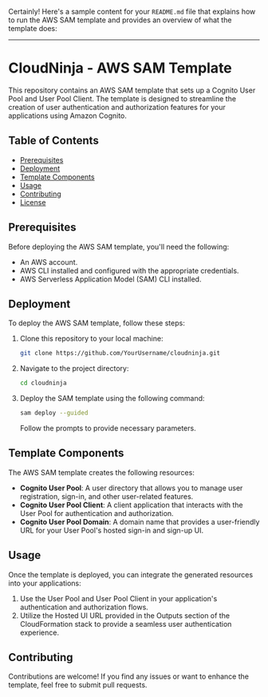 Certainly! Here's a sample content for your `README.md` file that explains how to run the AWS SAM template and provides an overview of what the template does:

---

# CloudNinja - AWS SAM Template

This repository contains an AWS SAM template that sets up a Cognito User Pool and User Pool Client. The template is designed to streamline the creation of user authentication and authorization features for your applications using Amazon Cognito.

## Table of Contents

- [Prerequisites](#prerequisites)
- [Deployment](#deployment)
- [Template Components](#template-components)
- [Usage](#usage)
- [Contributing](#contributing)
- [License](#license)

## Prerequisites

Before deploying the AWS SAM template, you'll need the following:

- An AWS account.
- AWS CLI installed and configured with the appropriate credentials.
- AWS Serverless Application Model (SAM) CLI installed.

## Deployment

To deploy the AWS SAM template, follow these steps:

1. Clone this repository to your local machine:

   ```sh
   git clone https://github.com/YourUsername/cloudninja.git
   ```

2. Navigate to the project directory:

   ```sh
   cd cloudninja
   ```

3. Deploy the SAM template using the following command:

   ```sh
   sam deploy --guided
   ```

   Follow the prompts to provide necessary parameters.

## Template Components

The AWS SAM template creates the following resources:

- **Cognito User Pool**: A user directory that allows you to manage user registration, sign-in, and other user-related features.
- **Cognito User Pool Client**: A client application that interacts with the User Pool for authentication and authorization.
- **Cognito User Pool Domain**: A domain name that provides a user-friendly URL for your User Pool's hosted sign-in and sign-up UI.

## Usage

Once the template is deployed, you can integrate the generated resources into your applications:

1. Use the User Pool and User Pool Client in your application's authentication and authorization flows.
2. Utilize the Hosted UI URL provided in the Outputs section of the CloudFormation stack to provide a seamless user authentication experience.

## Contributing

Contributions are welcome! If you find any issues or want to enhance the template, feel free to submit pull requests.
